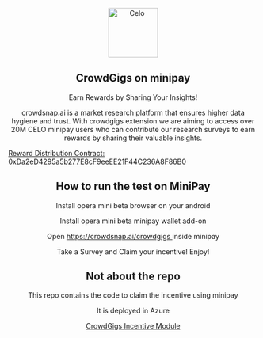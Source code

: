 <!-- TITLE -->
<p align="center"> 
  <img width="100px" src="https://www.crowdsnap.ai/assets/images/logo/logo_n.svg?1" align="center" alt="Celo" />
 <h2 align="center">CrowdGigs on minipay</h2>
 <p align="center">Earn Rewards by Sharing Your Insights!</p>
</p>
  <p align="center">
   crowdsnap.ai is a market research platform that ensures higher data hygiene and trust. With crowdgigs extension we are aiming to access over 20M CELO minipay users who can contribute our research surveys to earn rewards by sharing their valuable insights.
  </p>
 <a target="_blank" href="https://alfajores.celoscan.io/address/0xDa2eD4295a5b277E8cF9eeEE21F44C236A8F86B0">
     Reward Distribution Contract: 0xDa2eD4295a5b277E8cF9eeEE21F44C236A8F86B0
    </a>
  
</p>

<p align="center"> 
  
 <h2 align="center">How to run the test on MiniPay</h2>
 <p align="center">Install opera mini beta browser on your android</p>
 <p align="center">Install opera mini beta minipay wallet add-on</p>
 <p align="center">Open <a target="_blank" href="https://crowdsnap.ai/crowdgigs"> https://crowdsnap.ai/crowdgigs </a> inside minipay</p>
 <p align="center">Take a Survey and Claim your incentive! Enjoy!</p>
</p>

<p align="center"> 
  
 <h2 align="center">Not about the repo</h2>
 <p align="center">This repo contains the code to claim the incentive using minipay</p>
 <p align="center">It is deployed in Azure</p>
 <p align="center"><a target="_blank" href="https://crowdsnapgigs.azurewebsites.net"> CrowdGigs Incentive Module </a>   </p>
 
</p>

